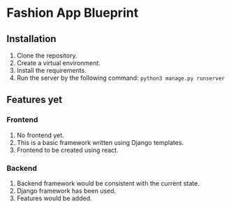 # Fashion App Blueprint

## Installation

1. Clone the repository.
2. Create a virtual environment.
3. Install the requirements.
4. Run the server by the following command:
       ```python3 manage.py runserver```

## Features yet

### Frontend
1. No frontend yet.
2. This is a basic framework written using Django templates.
3. Frontend to be created using react.

### Backend
1. Backend framework would be consistent with the current state.
2. Django framework has been used.
3. Features would be added.

